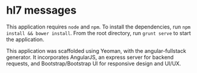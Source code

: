 # hl7 messages

This application requires `node` and `npm`. To install the dependencies, run `npm install && bower install`.  From the root directory, run `grunt serve` to start the application.

This application was scaffolded using Yeoman, with the angular-fullstack generator. It incorporates AngularJS, an express server for
backend requests, and Bootstrap/Bootstrap UI for responsive design and UI/UX.
